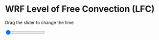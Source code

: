 <h1>WRF Level of Free Convection (LFC)</h1>
<p>Drag the slider to change the time</p>

<div class="slidecontainer">
<input oninput='setImage(this)' class="slider" type="range" min="0" max="49" value="0" step="1" />
<img id='img'/>
</div>

<script>
var img = document.getElementById('img');
var img_array = ['/assets/images/wrf/lc_wrfout_d01_2020-02-27_12:00:00.png',
'/assets/images/wrf/lc_wrfout_d01_2020-02-27_13:00:00.png',
'/assets/images/wrf/lc_wrfout_d01_2020-02-27_14:00:00.png',
'/assets/images/wrf/lc_wrfout_d01_2020-02-27_15:00:00.png',
'/assets/images/wrf/lc_wrfout_d01_2020-02-27_16:00:00.png',
'/assets/images/wrf/lc_wrfout_d01_2020-02-27_17:00:00.png',
'/assets/images/wrf/lc_wrfout_d01_2020-02-27_18:00:00.png',
'/assets/images/wrf/lc_wrfout_d01_2020-02-27_19:00:00.png',
'/assets/images/wrf/lc_wrfout_d01_2020-02-27_20:00:00.png',
'/assets/images/wrf/lc_wrfout_d01_2020-02-27_21:00:00.png',
'/assets/images/wrf/lc_wrfout_d01_2020-02-27_22:00:00.png',
'/assets/images/wrf/lc_wrfout_d01_2020-02-27_23:00:00.png',
'/assets/images/wrf/lc_wrfout_d01_2020-02-28_00:00:00.png',
'/assets/images/wrf/lc_wrfout_d01_2020-02-28_01:00:00.png',
'/assets/images/wrf/lc_wrfout_d01_2020-02-28_02:00:00.png',
'/assets/images/wrf/lc_wrfout_d01_2020-02-28_03:00:00.png',
'/assets/images/wrf/lc_wrfout_d01_2020-02-28_04:00:00.png',
'/assets/images/wrf/lc_wrfout_d01_2020-02-28_05:00:00.png',
'/assets/images/wrf/lc_wrfout_d01_2020-02-28_06:00:00.png',
'/assets/images/wrf/lc_wrfout_d01_2020-02-28_07:00:00.png',
'/assets/images/wrf/lc_wrfout_d01_2020-02-28_08:00:00.png',
'/assets/images/wrf/lc_wrfout_d01_2020-02-28_09:00:00.png',
'/assets/images/wrf/lc_wrfout_d01_2020-02-28_10:00:00.png',
'/assets/images/wrf/lc_wrfout_d01_2020-02-28_11:00:00.png',
'/assets/images/wrf/lc_wrfout_d01_2020-02-28_12:00:00.png',
'/assets/images/wrf/lc_wrfout_d01_2020-02-28_13:00:00.png',
'/assets/images/wrf/lc_wrfout_d01_2020-02-28_14:00:00.png',
'/assets/images/wrf/lc_wrfout_d01_2020-02-28_15:00:00.png',
'/assets/images/wrf/lc_wrfout_d01_2020-02-28_16:00:00.png',
'/assets/images/wrf/lc_wrfout_d01_2020-02-28_17:00:00.png',
'/assets/images/wrf/lc_wrfout_d01_2020-02-28_18:00:00.png',
'/assets/images/wrf/lc_wrfout_d01_2020-02-28_19:00:00.png',
'/assets/images/wrf/lc_wrfout_d01_2020-02-28_20:00:00.png',
'/assets/images/wrf/lc_wrfout_d01_2020-02-28_21:00:00.png',
'/assets/images/wrf/lc_wrfout_d01_2020-02-28_22:00:00.png',
'/assets/images/wrf/lc_wrfout_d01_2020-02-28_23:00:00.png',
'/assets/images/wrf/lc_wrfout_d01_2020-02-29_00:00:00.png',
'/assets/images/wrf/lc_wrfout_d01_2020-02-29_01:00:00.png',
'/assets/images/wrf/lc_wrfout_d01_2020-02-29_02:00:00.png',
'/assets/images/wrf/lc_wrfout_d01_2020-02-29_03:00:00.png',
'/assets/images/wrf/lc_wrfout_d01_2020-02-29_04:00:00.png',
'/assets/images/wrf/lc_wrfout_d01_2020-02-29_05:00:00.png',
'/assets/images/wrf/lc_wrfout_d01_2020-02-29_06:00:00.png',
'/assets/images/wrf/lc_wrfout_d01_2020-02-29_07:00:00.png',
'/assets/images/wrf/lc_wrfout_d01_2020-02-29_08:00:00.png',
'/assets/images/wrf/lc_wrfout_d01_2020-02-29_09:00:00.png',
'/assets/images/wrf/lc_wrfout_d01_2020-02-29_10:00:00.png',
'/assets/images/wrf/lc_wrfout_d01_2020-02-29_11:00:00.png',
'/assets/images/wrf/lc_wrfout_d01_2020-02-29_12:00:00.png',];
function setImage(obj)
{
        var value = obj.value;
        img.src = img_array[value];

}
</script>
